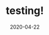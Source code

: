 ---
layout: page
title: testing!
permalink: /testing
domain: publicgoods.com
status: live
tags: home bath
date: 2020-04-22
---